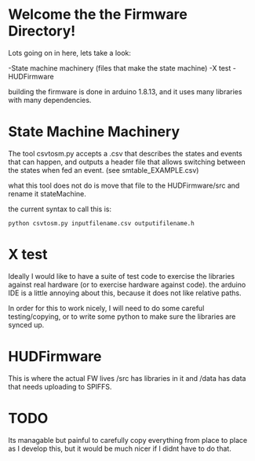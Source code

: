# Welcome the the Firmware Directory!

Lots going on in here, lets take a look:

-State machine machinery (files that make the state machine)
-X test
-HUDFirmware

building the firmware is done in arduino 1.8.13, and it uses many libraries with many dependencies.

# State Machine Machinery

The tool csvtosm.py accepts a .csv that describes the states and events that can happen, and outputs a header file that allows switching between the states when fed an event.  (see smtable_EXAMPLE.csv)

what this tool does not do is move that file to the HUDFirmware/src and rename it stateMachine.

the current syntax to call this is:

`python csvtosm.py inputfilename.csv outputifilename.h`

# X test

Ideally I would like to have a suite of test code to exercise the libraries against real hardware (or to exercise hardware against code). the arduino IDE is a little annoying about this, because it does not like relative paths.

In order for this to work nicely, I will need to do some careful testing/copying, or to write some python to make sure the libraries are synced up.

# HUDFirmware

This is where the actual FW lives /src has libraries in it and /data has data that needs uploading to SPIFFS.

# TODO

Its managable but painful to carefully copy everything from place to place as I develop this, but it would be much nicer if I didnt have to do that.